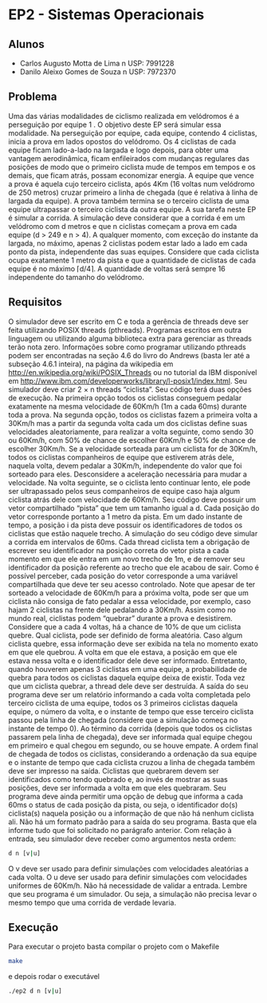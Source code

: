 
# EP2 - Sistemas Operacionais #

## Alunos ## 

* Carlos Augusto Motta de Lima n USP: 7991228
* Danilo Aleixo Gomes de Souza n USP: 7972370

## Problema ## 
Uma das várias modalidades de ciclismo realizada em velódromos é a perseguição por equipe 1 . O objetivo deste EP será simular essa modalidade.
Na perseguição por equipe, cada equipe, contendo 4 ciclistas, inicia a prova em lados opostos do velódromo. Os 4 ciclistas de cada equipe ficam lado-a-lado na largada e logo depois, para obter uma vantagem aerodinâmica, ficam enfileirados com mudanças regulares das posições de modo que o primeiro ciclista mude de tempos em tempos e os demais, que ficam atrás, possam economizar energia. A equipe que vence a prova é aquela cujo terceiro ciclista, após 4Km (16 voltas num velódromo de 250 metros) cruzar primeiro a linha de chegada (que é relativa à linha de largada da equipe). A prova também termina se o terceiro ciclista de uma equipe ultrapassar o terceiro ciclista da outra equipe.
A sua tarefa neste EP é simular a corrida. A simulação deve considerar que a corrida é em um velódromo com d metros e que n ciclistas começam a prova em cada equipe (d > 249 e n > 4). A qualquer momento, com exceção do instante da largada, no máximo, apenas 2 ciclistas podem estar lado a lado em cada ponto da pista, independente das suas equipes. Considere que cada ciclista ocupa exatamente 1 metro da pista e que a quantidade de ciclistas de cada equipe é no máximo ⌈d/4⌉. A quantidade de voltas será sempre 16 independente do tamanho do velódromo.

## Requisitos ## 
O simulador deve ser escrito em C e toda a gerência de threads deve ser feita utilizando POSIX threads (pthreads). Programas escritos em outra linguagem ou utilizando alguma biblioteca extra para gerenciar as threads terão nota zero.
Informações sobre como programar utilizando pthreads podem ser encontradas na seção 4.6 do livro do Andrews (basta ler até a subseção 4.6.1 inteira), na página da wikipedia em http://en.wikipedia.org/wiki/POSIX_Threads ou no tutorial da IBM disponı́vel em http://www.ibm.com/developerworks/library/l-posix1/index.html.
Seu simulador deve criar 2 × n threads “ciclista”. Seu código terá duas opções de execução. Na primeira opção todos os ciclistas conseguem pedalar exatamente na mesma velocidade de 60Km/h (1m a cada 60ms) durante toda a prova. Na segunda opção, todos os ciclistas fazem a primeira volta a
30Km/h mas a partir da segunda volta cada um dos ciclistas define suas velocidades aleatoriamente, para realizar a volta seguinte, como sendo 30 ou 60Km/h, com 50% de chance de escolher 60Km/h e 50% de chance de escolher 30Km/h. Se a velocidade sorteada para um ciclista for de 30Km/h, todos os ciclistas companheiros de equipe que estiverem atrás dele, naquela volta, devem pedalar a 30Km/h, independente do valor que foi sorteado para eles. Desconsidere a aceleração necessária para mudar a velocidade. Na volta seguinte, se o ciclista lento continuar lento, ele pode ser ultrapassado pelos seus companheiros de equipe caso haja algum ciclista atrás dele com velocidade de 60Km/h.
Seu código deve possuir um vetor compartilhado “pista” que tem um tamanho igual a d. Cada posição do vetor corresponde portanto a 1 metro da pista. Em um dado instante de tempo, a posição i da pista deve possuir os identificadores de todos os ciclistas que estão naquele trecho. A simulação do seu código deve simular a corrida em intervalos de 60ms. Cada thread ciclista tem a obrigação de escrever seu identificador na posição correta do vetor pista a cada momento em que ele entra em um novo trecho de 1m, e de remover seu identificador da posição referente ao trecho que ele acabou de sair. Como é possı́vel perceber, cada posição do vetor corresponde a uma variável compartilhada que deve ter seu acesso controlado. Note que apesar de ter sorteado a velocidade de 60Km/h para a próxima volta, pode ser que um ciclista não consiga de fato pedalar a essa velocidade, por exemplo, caso hajam 2
ciclistas na frente dele pedalando a 30Km/h.
Assim como no mundo real, ciclistas podem “quebrar” durante a prova e desistirem. Considere que a cada 4 voltas, há a chance de 10% de que um ciclista quebre. Qual ciclista, pode ser definido de forma aleatória. Caso algum ciclista quebre, essa informação deve ser exibida na tela no momento exato em que ele quebrou. A volta em que ele estava, a posição em que ele estava nessa volta e o identificador dele deve ser informado. Entretanto, quando houverem apenas 3 ciclistas em uma equipe, a probabilidade de quebra para todos os ciclistas daquela equipe deixa de existir. 
Toda vez que um ciclista quebrar, a thread dele deve ser destruı́da.
A saı́da do seu programa deve ser um relatório informando a cada volta completada pelo terceiro ciclista de uma equipe, todos os 3 primeiros ciclistas daquela equipe, o número da volta, e o instante de tempo que esse terceiro ciclista passou pela linha de chegada (considere que a simulação começa no instante de tempo 0). Ao término da corrida (depois que todos os ciclistas passarem pela linha de chegada), deve ser informada qual equipe chegou em primeiro e qual chegou em segundo, ou se houve empate. A ordem final de chegada de todos os ciclistas, considerando a ordenação da sua equipe e
o instante de tempo que cada ciclista cruzou a linha de chegada também deve ser impresso na saı́da. Ciclistas que quebrarem devem ser identificados como tendo quebrado e, ao invés de mostrar as suas posições, deve ser informada a volta em que eles quebraram. Seu programa deve ainda permitir uma opção de debug que informa a cada 60ms o status de cada posição da pista, ou seja, o identificador do(s) ciclista(s) naquela posição ou a informação de que não há nenhum ciclista ali.
Não há um formato padrão para a saı́da do seu programa. Basta que ela informe tudo que foi solicitado no parágrafo anterior.
Com relação à entrada, seu simulador deve receber como argumentos nesta ordem:
```sh
d n [v|u]
```
O v deve ser usado para definir simulações com velocidades aleatórias a cada volta. O u deve ser usado para definir simulações com velocidades uniformes de 60Km/h.
Não há necessidade de validar a entrada.
Lembre que seu programa é um simulador. Ou seja, a simulação não precisa levar o mesmo tempo que uma corrida de verdade levaria.

## Execução ##
Para executar o projeto basta compilar o projeto com o Makefile
```sh
make
```
 e depois rodar o executável
```sh
./ep2 d n [v|u]
```
